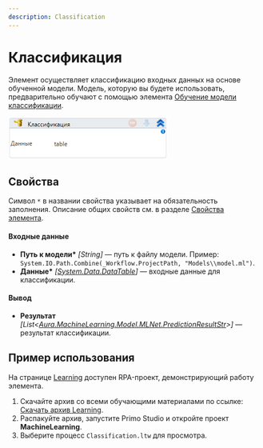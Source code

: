 ```yaml
---
description: Classification
---
```


# Классификация

Элемент осуществляет классификацию входных данных на основе обученной модели. Модель, которую вы будете использовать, предварительно обучают с помощью элемента [Обучение модели классификации](https://docs.primo-rpa.ru/primo-rpa/g_elements/el_extra/els_machine_learning/el_classification_study).

![](<../../../.gitbook/assets/image (216).png>)

## Свойства
Символ `*` в названии свойства указывает на обязательность заполнения. Описание общих свойств см. в разделе [Свойства элемента](https://docs.primo-rpa.ru/primo-rpa/primo-studio/process/elements#svoistva-elementa).

#### Входные данные

* **Путь к модели\*** *[String]* — путь к файлу модели. Пример: `System.IO.Path.Combine(_Workflow.ProjectPath, "Models\\model.ml")`.
* **Данные\*** *[[System.Data.DataTable](https://learn.microsoft.com/ru-ru/dotnet/api/system.data.datatable?view=net-8.0&viewFallbackFrom=net-4.6.1)]* — входные данные для классификации.

#### Вывод

* **Результат** *[List<[Aura.MachineLearning.Model.MLNet.PredictionResultStr](https://docs.primo-rpa.ru/primo-rpa/g_elements/el_extra/els_machine_learning/datatypes/predictionresultstr)>]* — результат классификации.

## Пример использования

На странице [Learning](https://github.com/PrimoRPA/Learning) доступен RPA-проект, демонстрирующий работу элемента.

1. Скачайте архив со всеми обучающими материалами по ссылке: [Скачать архив Learning](https://github.com/PrimoRPA/Learning/archive/refs/heads/master.zip).
2. Распакуйте архив, запустите Primo Studio и откройте проект **MachineLearning**.
3. Выберите процесс `Classification.ltw` для просмотра.
